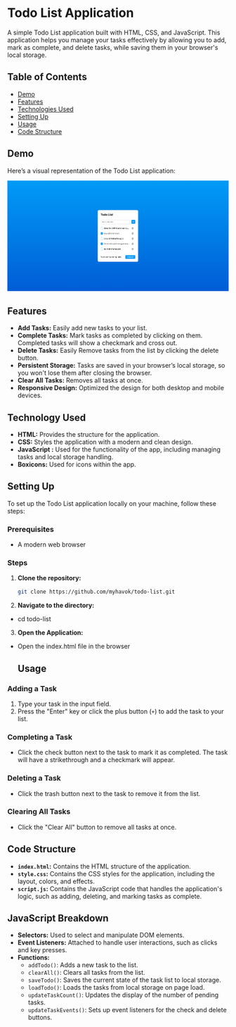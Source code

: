 # Todo List Application

A simple Todo List application built with HTML, CSS, and JavaScript. This application helps you manage your tasks effectively by allowing you to add, mark as complete, and delete tasks, while saving them in your browser's local storage.

## Table of Contents

- [Demo](#demo)
- [Features](#features)
- [Technologies Used](#technologies-used)
- [Setting Up](#setting-up)
- [Usage](#usage)
- [Code Structure](#code-structure)

## Demo

Here’s a visual representation of the Todo List application:

![Todo List Screenshot](images/screenshot.png)

## Features

- **Add Tasks:** Easily add new tasks to your list.
- **Complete Tasks:** Mark tasks as completed by clicking on them. Completed tasks will show a checkmark and cross out.
- **Delete Tasks:** Easily Remove tasks from the list by clicking the delete button.
- **Persistent Storage:** Tasks are saved in your browser’s local storage, so you won't lose them after closing the browser.
- **Clear All Tasks:** Removes all tasks at once.
- **Responsive Design:** Optimized the design for both desktop and mobile devices.

## Technology Used

- **HTML:** Provides the structure for the application.
- **CSS:** Styles the application with a modern and clean design.
- **JavaScript :** Used for the functionality of the app, including managing tasks and local storage handling.
- **Boxicons:** Used for icons within the app.

## Setting Up

To set up the Todo List application locally on your machine, follow these steps:

### Prerequisites

- A modern web browser 

### Steps

1. **Clone the repository:**

   ```bash
   git clone https://github.com/myhavok/todo-list.git

2. **Navigate to the directory:**
- cd todo-list
3. **Open the Application:**
- Open the index.html file in the browser
   ## Usage

### Adding a Task
1. Type your task in the input field.
2. Press the "Enter" key or click the plus button (`+`) to add the task to your list.

### Completing a Task
- Click the check button next to the task to mark it as completed. The task will have a strikethrough and a checkmark will appear.

### Deleting a Task
- Click the trash button next to the task to remove it from the list.

### Clearing All Tasks
- Click the "Clear All" button to remove all tasks at once.

## Code Structure

- **`index.html`:** Contains the HTML structure of the application.
- **`style.css`:** Contains the CSS styles for the application, including the layout, colors, and effects.
- **`script.js`:** Contains the JavaScript code that handles the application's logic, such as adding, deleting, and marking tasks as complete.

## JavaScript Breakdown

- **Selectors:** Used to select and manipulate DOM elements.
- **Event Listeners:** Attached to handle user interactions, such as clicks and key presses.
- **Functions:**
  - `addTodo()`: Adds a new task to the list.
  - `clearAll()`: Clears all tasks from the list.
  - `saveTodo()`: Saves the current state of the task list to local storage.
  - `loadTodo()`: Loads the tasks from local storage on page load.
  - `updateTaskCount()`: Updates the display of the number of pending tasks.
  - `updateTaskEvents()`: Sets up event listeners for the check and delete buttons.
